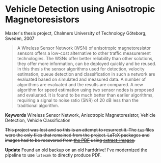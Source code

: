 # Vehicle Detection using Anisotropic Magnetoresistors
Master's thesis project, Chalmers University of Technology
Göteborg, Sweden, 2007

> A Wireless Sensor Network (WSN) of anisotropic magnetoresistor sensors offers a low-cost alternative
to other traffic measurement technologies. The WSNs offer better reliability than other
solutions, they offer more information, can be deployed quickly and be reused. In this thesis the
sensor algorithms used for detection, velocity estimation, queue detection and classification in
such a network are evaluated based on simulated and measured data. A number of algorithms are
evaluated and the results are compared. A new algorithm for speed estimation using two sensor
nodes is proposed and evaluated. It is found to be much better than earlier algorithms, requiring
a signal to noise ratio (SNR) of 20 dB less than the traditional algorithm.

**Keywords** Wireless Sensor Network, Anisotropic Magnetoresistor, Vehicle Detection, Vehicle
Classification

~~This project was lost and so this is an attempt to resurrect it. 
The `tex` files were the only files that remained from the project. LaTeX packages and images had to be recovered from [the PDF](https://www.google.se/url?sa=t&rct=j&q=&esrc=s&source=web&cd=1&cad=rja&uact=8&sqi=2&ved=0ahUKEwilrZaN7sLRAhVG_SwKHQldDzkQFggaMAA&url=http%3A%2F%2Fpublications.lib.chalmers.se%2Frecords%2Ffulltext%2F70865.pdf&usg=AFQjCNHpUYM8dIm8N8GjDdl59emnOM6K_Q&sig2=LsMaISIvMW6iBpcPO0zJOQ&bvm=bv.144224172,d.bGg) using [extract_images](https://github.com/martisak/extract_images).~~

**Update** Found an old backup on an old harddrive! I've modernized the pipeline to use `latexmk` to directly produce PDF.

